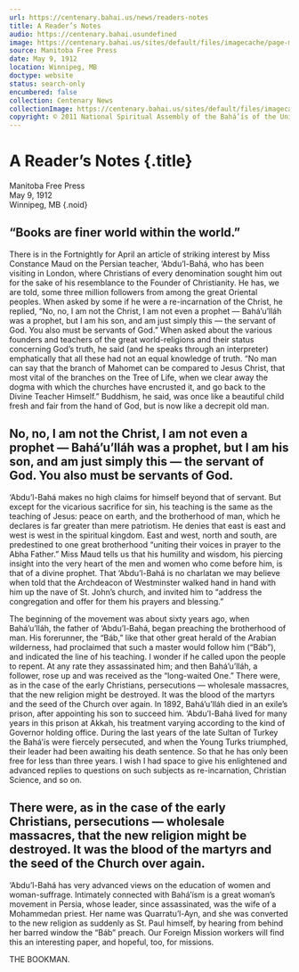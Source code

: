 ```yaml
---
url: https://centenary.bahai.us/news/readers-notes
title: A Reader’s Notes
audio: https://centenary.bahai.usundefined
image: https://centenary.bahai.us/sites/default/files/imagecache/page-main-image/images/press_clippings/05-09-1912%2CManitoba%20Free%20Press%20%28Winnipeg%29%2CA%20Reader%27s%20Notes%20%28Abdu%27l-Baha%29.png
source: Manitoba Free Press
date: May 9, 1912
location: Winnipeg, MB
doctype: website
status: search-only
encumbered: false
collection: Centenary News
collectionImage: https://centenary.bahai.us/sites/default/files/imagecache/theme-image/main_image/abdulbaha-overview-small_0.jpg
copyright: © 2011 National Spiritual Assembly of the Bahá’ís of the United States
---
```



# A Reader’s Notes {.title}

Manitoba Free Press  
May 9, 1912  
Winnipeg, MB
{.noid}  



“Books are finer world within the world.”
-----------------------------------------

There is in the Fortnightly for April an article of striking interest by Miss Constance Maud on the Persian teacher, ‘Abdu’l-Bahá, who has been visiting in London, where Christians of every denomination sought him out for the sake of his resemblance to the Founder of Christianity. He has, we are told, some three million followers from among the great Oriental peoples. When asked by some if he were a re-incarnation of the Christ, he replied, “No, no, I am not the Christ, I am not even a prophet — Bahá’u’lláh was a prophet, but I am his son, and am just simply this — the servant of God. You also must be servants of God.” When asked about the various founders and teachers of the great world-religions and their status concerning God’s truth, he said (and he speaks through an interpreter) emphatically that all these had not an equal knowledge of truth. “No man can say that the branch of Mahomet can be compared to Jesus Christ, that most vital of the branches on the Tree of Life, when we clear away the dogma with which the churches have encrusted it, and go back to the Divine Teacher Himself.” Buddhism, he said, was once like a beautiful child fresh and fair from the hand of God, but is now like a decrepit old man.

No, no, I am not the Christ, I am not even a prophet — Bahá’u’lláh was a prophet, but I am his son, and am just simply this — the servant of God. You also must be servants of God.
-----------------------------------------------------------------------------------------------------------------------------------------------------------------------------------

‘Abdu’l-Bahá makes no high claims for himself beyond that of servant. But except for the vicarious sacrifice for sin, his teaching is the same as the teaching of Jesus: peace on earth, and the brotherhood of man, which he declares is far greater than mere patriotism. He denies that east is east and west is west in the spiritual kingdom. East and west, north and south, are predestined to one great brotherhood “uniting their voices in prayer to the Abha Father.” Miss Maud tells us that his humility and wisdom, his piercing insight into the very heart of the men and women who come before him, is that of a divine prophet. That ‘Abdu’l-Bahá is no charlatan we may believe when told that the Archdeacon of Westminster walked hand in hand with him up the nave of St. John’s church, and invited him to “address the congregation and offer for them his prayers and blessing.”

The beginning of the movement was about sixty years ago, when Bahá’u’lláh, the father of ‘Abdu’l-Bahá, began preaching the brotherhood of man. His forerunner, the “Báb,” like that other great herald of the Arabian wilderness, had proclaimed that such a master would follow him (“Báb”), and indicated the line of his teaching. I wonder if he called upon the people to repent. At any rate they assassinated him; and then Bahá’u’lláh, a follower, rose up and was received as the “long-waited One.” There were, as in the case of the early Christians, persecutions — wholesale massacres, that the new religion might be destroyed. It was the blood of the martyrs and the seed of the Church over again. In 1892, Bahá’u’lláh died in an exile’s prison, after appointing his son to succeed him. ‘Abdu’l-Bahá lived for many years in this prison at Akkah, his treatment varying according to the kind of Governor holding office. During the last years of the late Sultan of Turkey the Bahá’ís were fiercely persecuted, and when the Young Turks triumphed, their leader had been awaiting his death sentence. So that he has only been free for less than three years. I wish I had space to give his enlightened and advanced replies to questions on such subjects as re-incarnation, Christian Science, and so on.

There were, as in the case of the early Christians, persecutions — wholesale massacres, that the new religion might be destroyed. It was the blood of the martyrs and the seed of the Church over again.
--------------------------------------------------------------------------------------------------------------------------------------------------------------------------------------------------------

‘Abdu’l-Bahá has very advanced views on the education of women and woman-suffrage. Intimately connected with Bahá’ísm is a great woman’s movement in Persia, whose leader, since assassinated, was the wife of a Mohammedan priest. Her name was Quarratu’l-Ayn, and she was converted to the new religion as suddenly as St. Paul himself, by hearing from behind her barred window the “Báb” preach. Our Foreign Mission workers will find this an interesting paper, and hopeful, too, for missions.

THE BOOKMAN.
